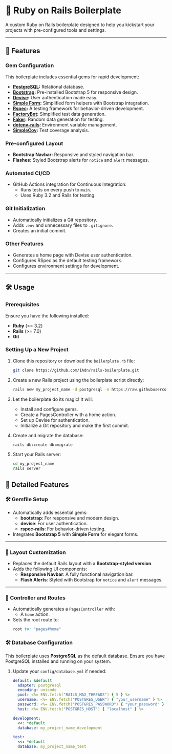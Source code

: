 # 🚀 Ruby on Rails Boilerplate

A custom Ruby on Rails boilerplate designed to help you kickstart your projects with pre-configured tools and settings.

---

## 🧩 Features

### **Gem Configuration**

This boilerplate includes essential gems for rapid development:

- **[PostgreSQL](https://www.postgresql.org/docs/):** Relational database.
- **[Bootstrap](https://getbootstrap.com/):** Pre-installed Bootstrap 5 for responsive design.
- **[Devise](https://github.com/heartcombo/devise):** User authentication made easy.
- **[Simple Form](https://github.com/heartcombo/simple_form):** Simplified form helpers with Bootstrap integration.
- **[Rspec](https://rspec.info/):** A testing framework for behavior-driven development.
- **[FactoryBot](https://github.com/thoughtbot/factory_bot):** Simplified test data generation.
- **[Faker](https://github.com/faker-ruby/faker):** Random data generation for testing.
- **[dotenv-rails](https://github.com/bkeepers/dotenv):** Environment variable management.
- **[SimpleCov](https://github.com/simplecov-ruby/simplecov):** Test coverage analysis.

### **Pre-configured Layout**

- **Bootstrap Navbar:** Responsive and styled navigation bar.
- **Flashes:** Styled Bootstrap alerts for `notice` and `alert` messages.

### **Automated CI/CD**

- GitHub Actions integration for Continuous Integration:
  - Runs tests on every push to `main`.
  - Uses Ruby 3.2 and Rails for testing.

### **Git Initialization**

- Automatically initializes a Git repository.
- Adds `.env` and unnecessary files to `.gitignore`.
- Creates an initial commit.

### **Other Features**

- Generates a home page with Devise user authentication.
- Configures RSpec as the default testing framework.
- Configures environment settings for development.

---

## 🛠️ Usage

### Prerequisites

Ensure you have the following installed:

- **Ruby** (>= 3.2)
- **Rails** (>= 7.0)
- **Git**

### Setting Up a New Project

1. Clone this repository or download the `boilerplate.rb` file:

   ```bash
   git clone https://github.com/1Adn/rails-boilerplate.git
   ```

2. Create a new Rails project using the boilerplate script directly:

   ```bash
   rails new my_project_name -d postgresql -m https://raw.githubusercontent.com/1Adn/rails-boilerplate/master/boilerplate.rb
   ```

3. Let the boilerplate do its magic! It will:

   - Install and configure gems.
   - Create a PagesController with a home action.
   - Set up Devise for authentication.
   - Initialize a Git repository and make the first commit.

4. Create and migrate the database:

   ```bash
   rails db:create db:migrate
   ```

5. Start your Rails server:
   ```bash
   cd my_project_name
   rails server
   ```

## 📖 Detailed Features

### 🛠️ Gemfile Setup

- Automatically adds essential gems:
  - **bootstrap**: For responsive and modern design.
  - **devise**: For user authentication.
  - **rspec-rails**: For behavior-driven testing.
- Integrates **Bootstrap 5** with **Simple Form** for elegant forms.

---

### 🎨 Layout Customization

- Replaces the default Rails layout with a **Bootstrap-styled version**.
- Adds the following UI components:
  - **Responsive Navbar**: A fully functional navigation bar.
  - **Flash Alerts**: Styled with Bootstrap for `notice` and `alert` messages.

---

### 📂 Controller and Routes

- Automatically generates a `PagesController` with:
  - A `home` action.
- Sets the root route to:
  ```ruby
  root to: "pages#home"
  ```

### 🛠 Database Configuration

This boilerplate uses **PostgreSQL** as the default database. Ensure you have PostgreSQL installed and running on your system.

1. Update your `config/database.yml` if needed:

   ```yaml
   default: &default
     adapter: postgresql
     encoding: unicode
     pool: <%= ENV.fetch("RAILS_MAX_THREADS") { 5 } %>
     username: <%= ENV.fetch("POSTGRES_USER") { "your_username" } %>
     password: <%= ENV.fetch("POSTGRES_PASSWORD") { "your_password" } %>
     host: <%= ENV.fetch("POSTGRES_HOST") { "localhost" } %>

   development:
     <<: *default
     database: my_project_name_development

   test:
     <<: *default
     database: my_project_name_test
   ```
